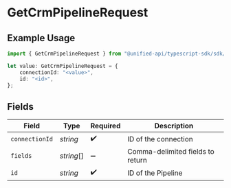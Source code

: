 # GetCrmPipelineRequest

## Example Usage

```typescript
import { GetCrmPipelineRequest } from "@unified-api/typescript-sdk/sdk/models/operations";

let value: GetCrmPipelineRequest = {
    connectionId: "<value>",
    id: "<id>",
};
```

## Fields

| Field                            | Type                             | Required                         | Description                      |
| -------------------------------- | -------------------------------- | -------------------------------- | -------------------------------- |
| `connectionId`                   | *string*                         | :heavy_check_mark:               | ID of the connection             |
| `fields`                         | *string*[]                       | :heavy_minus_sign:               | Comma-delimited fields to return |
| `id`                             | *string*                         | :heavy_check_mark:               | ID of the Pipeline               |